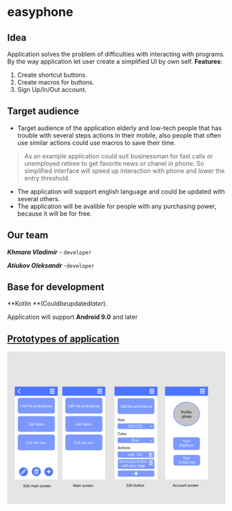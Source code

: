 # easyphone

## Idea

Application solves the problem of difficulties with interacting with programs. By the way
application let user create a simplified UI by own self.
**Features**:
1. Create shortcut buttons.
2. Create macros for buttons.
3. Sign Up/In/Out account.


## Target audience

* Target audience of the application elderly and low-tech people that has trouble with several steps actions in their mobile, also people that often use similar actions could use macros to save their time.

> As an example application could suit businessman for fast calls or unemployed retiree to get favorite news or chanel in phone.
> So simplified interface will speed up interaction with phone and lower the entry threshold.
* The application will support english language and could be updated with several others.
* The application will be avalible for people with any purchasing power, because it will be for free.

## Our team

***Khmara Vladimir***  - `developer`

***Atiukov Oleksandr*** -`developer`

## Base for development

**Kotlin **(Could*be*updated*later*).

Application will support **Android 9.0** and later

## [Prototypes of application](https://www.figma.com/file/ELA9u3WLlwpWvMjtrkZjBk/Untitled?node-id=0%3A1)
![Prototypes of application available by the previous link](screens.png "screens of application")


